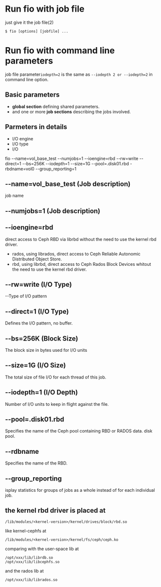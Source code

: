 # Run fio with job file
just give it the job file(2)
```
$ fio [options] [jobfile] ...
```

# Run fio with command line parameters

job file parameter`iodepth=2` is the same as `--iodepth 2 or --iodepth=2` in command line option.

## Basic parameters
- **global section** defining shared parameters.
- and one or more **job sections** describing the jobs involved. 

## Parmeters in details
- I/O engine
- I/O type
- I/O 

fio --name=vol_base_test --numjobs=1 --ioengine=rbd --rw=write --direct=1 --bs=256K --iodepth=1 --size=1G  --pool=.disk01.rbd -rbdname=vol0  --group_reporting=1

## --name=vol_base_test (Job description)
job name

## --numjobs=1 (Job description)

## --ioengine=rbd
direct access to Ceph RBD via librbd without the need to use the kernel rbd driver.
 
- rados, using librados, direct access to Ceph Reliable Autonomic Distributed Object Store.
- rbd, using librbd, direct access to Ceph Rados Block Devices whitout the need to use the kernel rbd driver. 
 
## --rw=write (I/O Type)
--Type of I/O pattern

## --direct=1 (I/O Type)
Defines the I/O pattern, no buffer.

## --bs=256K (Block Size)
The block size in bytes used for I/O units

## --size=1G (I/O Size)
The total size of file I/O for each thread of this job.

## --iodepth=1 (I/O Depth)
Number of I/O units to keep in flight against the file.

## --pool=.disk01.rbd 
Specifies the name of the Ceph pool containing RBD or RADOS data. disk pool.

## --rdbname
Specifies the name of the RBD.

## --group_reporting
isplay statistics for groups of jobs as a whole instead of for each individual job.


## the kernel rbd driver is placed at
```
/lib/modules/<kernel-version>/kernel/drives/block/rbd.so
```
like kernel-cephfs at
```
/lib/modules/<kernel-version>/kernel/fs/ceph/ceph.ko
```
comparing with the user-space lib at
```
/opt/xxx/lib/librdb.so
/opt/xxx/lib/libcephfs.so
```
and the rados lib at
```
/opt/xxx/lib/librados.so
```
